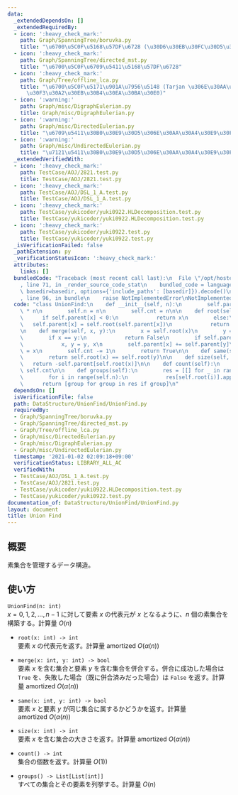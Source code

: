 ```yaml
---
data:
  _extendedDependsOn: []
  _extendedRequiredBy:
  - icon: ':heavy_check_mark:'
    path: Graph/SpanningTree/boruvka.py
    title: "\u6700\u5C0F\u5168\u57DF\u6728 (\u30D6\u30EB\u30FC\u30D5\u30AB\u6CD5)"
  - icon: ':heavy_check_mark:'
    path: Graph/SpanningTree/directed_mst.py
    title: "\u6700\u5C0F\u6709\u5411\u5168\u57DF\u6728"
  - icon: ':heavy_check_mark:'
    path: Graph/Tree/offline_lca.py
    title: "\u6700\u5C0F\u5171\u901A\u7956\u5148 (Tarjan \u306E\u30AA\u30D5\u30E9\u30A4\
      \u30F3\u30A2\u30EB\u30B4\u30EA\u30BA\u30E0)"
  - icon: ':warning:'
    path: Graph/misc/DigraphEulerian.py
    title: Graph/misc/DigraphEulerian.py
  - icon: ':warning:'
    path: Graph/misc/DirectedEulerian.py
    title: "\u6709\u5411\u30B0\u30E9\u30D5\u306E\u30AA\u30A4\u30E9\u30FC\u8DEF"
  - icon: ':warning:'
    path: Graph/misc/UndirectedEulerian.py
    title: "\u7121\u5411\u30B0\u30E9\u30D5\u306E\u30AA\u30A4\u30E9\u30FC\u8DEF"
  _extendedVerifiedWith:
  - icon: ':heavy_check_mark:'
    path: TestCase/AOJ/2821.test.py
    title: TestCase/AOJ/2821.test.py
  - icon: ':heavy_check_mark:'
    path: TestCase/AOJ/DSL_1_A.test.py
    title: TestCase/AOJ/DSL_1_A.test.py
  - icon: ':heavy_check_mark:'
    path: TestCase/yukicoder/yuki0922.HLDecomposition.test.py
    title: TestCase/yukicoder/yuki0922.HLDecomposition.test.py
  - icon: ':heavy_check_mark:'
    path: TestCase/yukicoder/yuki0922.test.py
    title: TestCase/yukicoder/yuki0922.test.py
  _isVerificationFailed: false
  _pathExtension: py
  _verificationStatusIcon: ':heavy_check_mark:'
  attributes:
    links: []
  bundledCode: "Traceback (most recent call last):\n  File \"/opt/hostedtoolcache/Python/3.10.1/x64/lib/python3.10/site-packages/onlinejudge_verify/documentation/build.py\"\
    , line 71, in _render_source_code_stat\n    bundled_code = language.bundle(stat.path,\
    \ basedir=basedir, options={'include_paths': [basedir]}).decode()\n  File \"/opt/hostedtoolcache/Python/3.10.1/x64/lib/python3.10/site-packages/onlinejudge_verify/languages/python.py\"\
    , line 96, in bundle\n    raise NotImplementedError\nNotImplementedError\n"
  code: "class UnionFind:\n    def __init__(self, n):\n        self.parent = [-1]\
    \ * n\n        self.n = n\n        self.cnt = n\n\n    def root(self, x):\n  \
    \      if self.parent[x] < 0:\n            return x\n        else:\n         \
    \   self.parent[x] = self.root(self.parent[x])\n            return self.parent[x]\n\
    \n    def merge(self, x, y):\n        x = self.root(x)\n        y = self.root(y)\n\
    \        if x == y:\n            return False\n        if self.parent[x] > self.parent[y]:\n\
    \            x, y = y, x\n        self.parent[x] += self.parent[y]\n        self.parent[y]\
    \ = x\n        self.cnt -= 1\n        return True\n\n    def same(self, x, y):\n\
    \        return self.root(x) == self.root(y)\n\n    def size(self, x):\n     \
    \   return -self.parent[self.root(x)]\n\n    def count(self):\n        return\
    \ self.cnt\n\n    def groups(self):\n        res = [[] for _ in range(self.n)]\n\
    \        for i in range(self.n):\n            res[self.root(i)].append(i)\n  \
    \      return [group for group in res if group]\n"
  dependsOn: []
  isVerificationFile: false
  path: DataStructure/UnionFind/UnionFind.py
  requiredBy:
  - Graph/SpanningTree/boruvka.py
  - Graph/SpanningTree/directed_mst.py
  - Graph/Tree/offline_lca.py
  - Graph/misc/DirectedEulerian.py
  - Graph/misc/DigraphEulerian.py
  - Graph/misc/UndirectedEulerian.py
  timestamp: '2021-01-02 02:09:18+09:00'
  verificationStatus: LIBRARY_ALL_AC
  verifiedWith:
  - TestCase/AOJ/DSL_1_A.test.py
  - TestCase/AOJ/2821.test.py
  - TestCase/yukicoder/yuki0922.HLDecomposition.test.py
  - TestCase/yukicoder/yuki0922.test.py
documentation_of: DataStructure/UnionFind/UnionFind.py
layout: document
title: Union Find
---
```


## 概要
素集合を管理するデータ構造。

## 使い方
`UnionFind(n: int)`  
$x = 0, 1, 2, \dots, n - 1$ に対して要素 $x$ の代表元が $x$ となるように、$n$ 個の素集合を構築する。計算量 $O(n)$

- `root(x: int) -> int`  
要素 $x$ の代表元を返す。計算量 $\mathrm{amortized}\ O(\alpha (n))$

- `merge(x: int, y: int) -> bool`  
要素 $x$ を含む集合と要素 $y$ を含む集合を併合する。併合に成功した場合は `True` を、失敗した場合（既に併合済みだった場合）は `False` を返す。計算量 $\mathrm{amortized}\ O(\alpha (n))$

- `same(x: int, y: int) -> bool`  
要素 $x$ と要素 $y$ が同じ集合に属するかどうかを返す。計算量 $\mathrm{amortized}\ O(\alpha (n))$

- `size(x: int) -> int`  
要素 $x$ を含む集合の大きさを返す。計算量 $\mathrm{amortized}\ O(\alpha (n))$

- `count() -> int`  
集合の個数を返す。計算量 $O(1))$

- `groups() -> List[List[int]]`  
すべての集合とその要素を列挙する。計算量 $O(n)$
